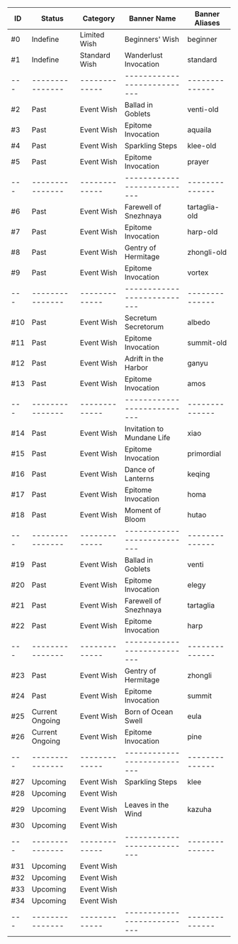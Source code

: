 | ID  | Status          | Category      | Banner Name                 | Banner Aliases |
| --- | --------------- | ------------- | --------------------------- | -------------- |
| #0  | Indefine        | Limited Wish  |  Beginners' Wish            |  beginner      |
| #1  | Indefine        | Standard Wish |  Wanderlust Invocation      |  standard      |
| --- | --------------- | ------------- | --------------------------- | -------------- |
| #2  | Past            | Event Wish    |  Ballad in Goblets          |  venti-old     |
| #3  | Past            | Event Wish    |  Epitome Invocation         |  aquaila       |
| #4  | Past            | Event Wish    |  Sparkling Steps            |  klee-old      |
| #5  | Past            | Event Wish    |  Epitome Invocation         |  prayer        |
| --- | --------------- | ------------- | --------------------------- | -------------- |
| #6  | Past            | Event Wish    |  Farewell of Snezhnaya      |  tartaglia-old |
| #7  | Past            | Event Wish    |  Epitome Invocation         |  harp-old      |
| #8  | Past            | Event Wish    |  Gentry of Hermitage        |  zhongli-old   |
| #9  | Past            | Event Wish    |  Epitome Invocation         |  vortex        |
| --- | --------------- | ------------- | --------------------------- | -------------- |
| #10 | Past            | Event Wish    |  Secretum Secretorum        |  albedo        |
| #11 | Past            | Event Wish    |  Epitome Invocation         |  summit-old    |
| #12 | Past            | Event Wish    |  Adrift in the Harbor       |  ganyu         |
| #13 | Past            | Event Wish    |  Epitome Invocation         |  amos          |
| --- | --------------- | ------------- | --------------------------- | -------------- |
| #14 | Past            | Event Wish    |  Invitation to Mundane Life |  xiao          |
| #15 | Past            | Event Wish    |  Epitome Invocation         |  primordial    |
| #16 | Past            | Event Wish    |  Dance of Lanterns          |  keqing        |
| #17 | Past            | Event Wish    |  Epitome Invocation         |  homa          |
| #18 | Past            | Event Wish    |  Moment of Bloom            |  hutao         |
| --- | --------------- | ------------- | --------------------------- | -------------- |
| #19 | Past            | Event Wish    |  Ballad in Goblets          |  venti         |
| #20 | Past            | Event Wish    |  Epitome Invocation         |  elegy         |
| #21 | Past            | Event Wish    |  Farewell of Snezhnaya      |  tartaglia     |
| #22 | Past            | Event Wish    |  Epitome Invocation         |  harp          |
| --- | --------------- | ------------- | --------------------------- | -------------- |
| #23 | Past            | Event Wish    |  Gentry of Hermitage        |  zhongli       |
| #24 | Past            | Event Wish    |  Epitome Invocation         |  summit        |
| #25 | Current Ongoing | Event Wish    |  Born of Ocean Swell        |  eula          |
| #26 | Current Ongoing | Event Wish    |  Epitome Invocation         |  pine          |
| --- | --------------- | ------------- | --------------------------- | -------------- |
| #27 | Upcoming        | Event Wish    |  Sparkling Steps            |  klee          |
| #28 | Upcoming        | Event Wish    |                             |                |
| #29 | Upcoming        | Event Wish    |  Leaves in the Wind         |  kazuha        |
| #30 | Upcoming        | Event Wish    |                             |                |
| --- | --------------- | ------------- | --------------------------- | -------------- |
| #31 | Upcoming        | Event Wish    |                             |                |
| #32 | Upcoming        | Event Wish    |                             |                |
| #33 | Upcoming        | Event Wish    |                             |                |
| #34 | Upcoming        | Event Wish    |                             |                |
| --- | --------------- | ------------- | --------------------------- | -------------- |
